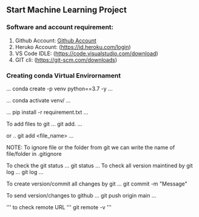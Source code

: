 ## Start Machine Learning Project

### Software and account requirement:

1. Github Account:
[Github Account](https://github.com)
2. Heruko Account: (https://id.heroku.com/login)
3. VS Code IDLE: (https://code.visualstudio.com/download)
4. GIT cli: (https://git-scm.com/downloads)

### Creating conda Virtual Envirornament
...
 conda create -p venv python==3.7 -y
 ...

 ...
 conda activate venv/
 ...


 ...
 pip install -r requirement.txt
 ...
 

 To add files to git
 ...
 git add.
 ...

 or
 ..
 git add <file_name>
 ...

NOTE: To ignore file or the folder from git we can write the name of file/folder in .gitignore

To check the git status
...
git status
...
To check all version maintined by git log
...
git log
...

To create version/commit all changes by git
...
git commit -m "Message"

To send version/changes to github
...
git push origin main
... 

'''
to check remote URL
'''
git remote -v
'''
